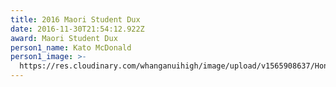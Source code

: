 ```yaml
---
title: 2016 Maori Student Dux
date: 2016-11-30T21:54:12.922Z
award: Maori Student Dux
person1_name: Kato McDonald
person1_image: >-
  https://res.cloudinary.com/whanganuihigh/image/upload/v1565908637/Honours%20Board/2016_Maori_Dux_Kato_McDonald_2.jpg
---
```


